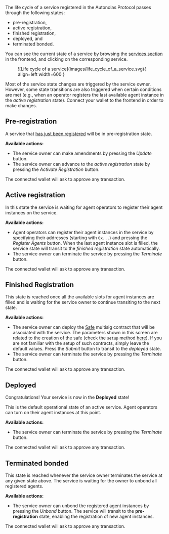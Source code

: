 The life cycle of a service registered in the Autonolas Protocol passes through the following states:

* pre-registration,
* active registration,
* finished registration,
* deployed, and
* terminated bonded.

You can see the current state of a service by browsing the [services section](https://protocol.autonolas.network/services) in the frontend, and clicking on the corresponding service.

<figure markdown>
![Life cycle of a service](images/life_cycle_of_a_service.svg){ align=left width=600 }
</figure>

Most of the service state changes are triggered by the service owner. However, some state transitions are also triggered when certain conditions are met (e.g., when an operator registers the last available agent instance in the _active registration_ state). Connect your wallet to the frontend in order to make changes.

## Pre-registration

A service that [has just been registered](./register_packages_on-chain.md#register-a-service) will be in pre-registration state.

**Available actions:**

* The service owner can make amendments by pressing the _Update_ button.
* The service owner can advance to the _active registration_ state by pressing the _Activate Registration_ button.

The connected wallet will ask to approve any transaction.

## Active registration

In this state the service is waiting for agent operators to register their agent instances on the service.

**Available actions:**

* Agent operators can register their agent instances in the service by specifying their addresses (starting with `0x...`) and pressing the _Register Agents_ button. When the last agent instance slot is filled, the service state will transit to the _finished registration_ state automatically.
* The service owner can terminate the service by pressing the _Terminate_ button.

The connected wallet will ask to approve any transaction.

## Finished Registration

This state is reached once all the available slots for agent instances are filled and is waiting for the service owner to continue transiting to the next state.

**Available actions:**

* The service owner can deploy the [Safe](https://gnosis-safe.io/) multisig contract that will be associated with the service. The parameters shown in this screen are related to the creation of the safe (check the `setup` method [here](https://github.com/safe-global/safe-contracts/blob/main/contracts/Safe.sol)). If you are not familiar with the setup of such contracts, simply leave the default values. Press the _Submit_ button to transit to the _deployed_ state.
* The service owner can terminate the service by pressing the _Terminate_ button.

The connected wallet will ask to approve any transaction.

## Deployed

Congratulations! Your service is now in the **Deployed** state!

This is the default operational state of an active service. Agent operators can turn on their agent instances at this point.

**Available actions:**

* The service owner can terminate the service by pressing the _Terminate_ button.

The connected wallet will ask to approve any transaction.

## Terminated bonded

This state is reached whenever the service owner terminates the service at any given state above. The service is waiting for the owner to unbond all registered agents.

**Available actions:**

* The service owner can unbond the registered agent instances by pressing the _Unbond_ button. The service will transit to the **pre-registration** state, enabling the registration of new agent instances.

The connected wallet will ask to approve any transaction.
